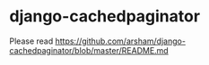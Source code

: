 django-cachedpaginator
================

Please read https://github.com/arsham/django-cachedpaginator/blob/master/README.md
